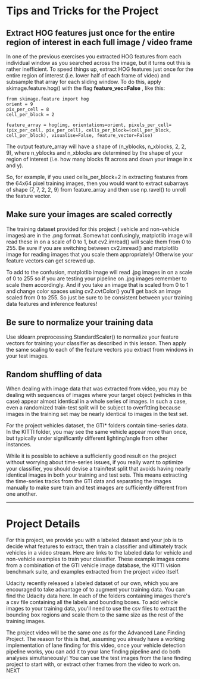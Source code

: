 
# Tips and Tricks for the Project

## Extract HOG features just once for the entire region of interest in each full image / video frame
In one of the previous exercises you extracted HOG features from each individual window as you searched across the image, but it turns out this is rather inefficient. To speed things up, extract HOG features just once for the entire region of interest (i.e. lower half of each frame of video) and subsample that array for each sliding window. To do this, apply skimage.feature.hog() with the flag **feature_vec=False** , like this:

    from skimage.feature import hog
    orient = 9
    pix_per_cell = 8
    cell_per_block = 2
    
    feature_array = hog(img, orientations=orient, pixels_per_cell=(pix_per_cell, pix_per_cell), cells_per_block=(cell_per_block, cell_per_block), visualise=False, feature_vector=False)

The output feature_array will have a shape of (n_yblocks, n_xblocks, 2, 2, 9), where n_yblocks and n_xblocks are determined by the shape of your region of interest (i.e. how many blocks fit across and down your image in x and y).

So, for example, if you used cells_per_block=2 in extracting features from the 64x64 pixel training images, then you would want to extract subarrays of shape (7, 7, 2, 2, 9) from feature_array and then use np.ravel() to unroll the feature vector.

## Make sure your images are scaled correctly
The training dataset provided for this project ( vehicle and non-vehicle images) are in the .png format. Somewhat confusingly, matplotlib image will read these in on a scale of 0 to 1, but cv2.imread() will scale them from 0 to 255. Be sure if you are switching between cv2.imread() and matplotlib image for reading images that you scale them appropriately! Otherwise your feature vectors can get screwed up.

To add to the confusion, matplotlib image will read .jpg images in on a scale of 0 to 255 so if you are testing your pipeline on .jpg images remember to scale them accordingly. And if you take an image that is scaled from 0 to 1 and change color spaces using cv2.cvtColor() you'll get back an image scaled from 0 to 255. So just be sure to be consistent between your training data features and inference features!

## Be sure to normalize your training data
Use sklearn.preprocessing.StandardScaler() to normalize your feature vectors for training your classifier as described in this lesson. Then apply the same scaling to each of the feature vectors you extract from windows in your test images.

## Random shuffling of data
When dealing with image data that was extracted from video, you may be dealing with sequences of images where your target object (vehicles in this case) appear almost identical in a whole series of images. In such a case, even a randomized train-test split will be subject to overfitting because images in the training set may be nearly identical to images in the test set.

For the project vehicles dataset, the GTI* folders contain time-series data. In the KITTI folder, you may see the same vehicle appear more than once, but typically under significantly different lighting/angle from other instances.

While it is possible to achieve a sufficiently good result on the project without worrying about time-series issues, if you really want to optimize your classifier, you should devise a train/test split that avoids having nearly identical images in both your training and test sets. This means extracting the time-series tracks from the GTI data and separating the images manually to make sure train and test images are sufficiently different from one another.

-------------------------------------------------------
# Project Details
For this project, we provide you with a labeled dataset and your job is to decide what features to extract, then train a classifier and ultimately track vehicles in a video stream. Here are links to the labeled data for vehicle and non-vehicle examples to train your classifier. These example images come from a combination of the GTI vehicle image database, the KITTI vision benchmark suite, and examples extracted from the project video itself.

Udacity recently released a labeled dataset of our own, which you are encouraged to take advantage of to augment your training data. You can find the Udacity data here. In each of the folders containing images there's a csv file containing all the labels and bounding boxes. To add vehicle images to your training data, you'll need to use the csv files to extract the bounding box regions and scale them to the same size as the rest of the training images.

The project video will be the same one as for the Advanced Lane Finding Project. The reason for this is that, assuming you already have a working implementation of lane finding for this video, once your vehicle detection pipeline works, you can add it to your lane finding pipeline and do both analyses simultaneously! You can use the test images from the lane finding project to start with, or extract other frames from the video to work on.
NEXT
